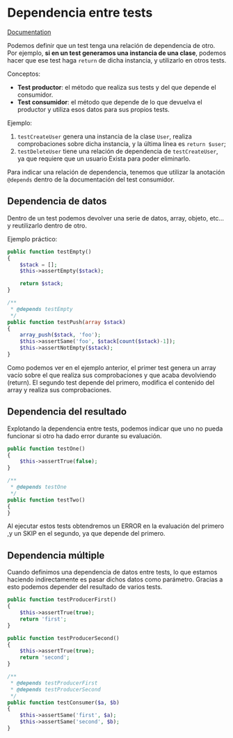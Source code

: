 # Dependencia entre tests

[Documentation](<https://phpunit.readthedocs.io/en/8.1/writing-tests-for-phpunit.html#test-dependencies>)

Podemos definir que un test tenga una relación de dependencia de otro. Por ejemplo, **si en un test generamos una instancia de una clase**, podemos hacer que ese test haga `return` de dicha instancia, y utilizarlo en otros tests.

Conceptos:

- **Test productor**: el método que realiza sus tests y del que depende el consumidor.
- **Test consumidor**: el método que depende de lo que devuelva el productor y utiliza esos datos para sus propios tests.

Ejemplo:

1. `testCreateUser` genera una instancia de la clase `User`, realiza comprobaciones sobre dicha instancia, y la última línea es `return $user`;
2. `testDeleteUser` tiene una relación de dependencia de `testCreateUser`, ya que requiere que un usuario Exista para poder eliminarlo.

Para indicar una relación de dependencia, tenemos que utilizar la anotación `@depends` dentro de la documentación del test consumidor.

## Dependencia de datos

Dentro de un test podemos devolver una serie de datos, array, objeto, etc... y reutilizarlo dentro de otro.

Ejemplo práctico:

```php
public function testEmpty()
{
    $stack = [];
    $this->assertEmpty($stack);

    return $stack;
}

/**
 * @depends testEmpty
 */
public function testPush(array $stack)
{
    array_push($stack, 'foo');
    $this->assertSame('foo', $stack[count($stack)-1]);
    $this->assertNotEmpty($stack);
}
```

Como podemos ver en el ejemplo anterior, el primer test genera un array vacío sobre el que realiza sus comprobaciones y que acaba devolviendo (return). El segundo test depende del primero, modifica el contenido del array y realiza sus comprobaciones.

## Dependencia del resultado

Explotando la dependencia entre tests, podemos indicar que uno no pueda funcionar si otro ha dado error durante su evaluación.

```php
public function testOne()
{
    $this->assertTrue(false);
}

/**
 * @depends testOne
 */
public function testTwo()
{
}
```

Al ejecutar estos tests obtendremos un ERROR en la evaluación del primero ,y un SKIP en el segundo, ya que depende del primero.

## Dependencia múltiple

Cuando definimos una dependencia de datos entre tests, lo que estamos haciendo indirectamente es pasar dichos datos como parámetro. Gracias a esto podemos depender del resultado de varios tests.

```php
public function testProducerFirst()
{
    $this->assertTrue(true);
    return 'first';
}

public function testProducerSecond()
{
    $this->assertTrue(true);
    return 'second';
}

/**
 * @depends testProducerFirst
 * @depends testProducerSecond
 */
public function testConsumer($a, $b)
{
    $this->assertSame('first', $a);
    $this->assertSame('second', $b);
}
```

